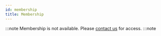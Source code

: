 ```yaml
---
id: membership
title: Membership
---
```


:::note
Membership is not available. Please [contact us](mailto:support@phasetwo.io) for access.
:::note
